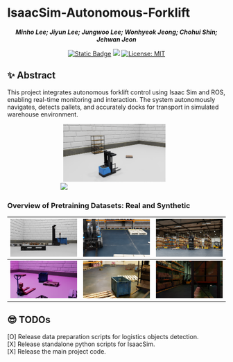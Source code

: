 # IsaacSim-Autonomous-Forklift

<p align="center">
  <b><i>Minho Lee; Jiyun Lee; Jungwoo Lee; Wonhyeok Jeong; Chohui Shin; Jehwan Jeon</i></b>
</p>

<p align="center">
    <a href='https://github.com/iminolee/IsaacSim-Autonomous-Forklift' target='_blank'><img alt="Static Badge" src="https://img.shields.io/badge/Autonomous Forklift-Github-blue"></a>
    <a href='#' target='_blank'><img src='https://img.shields.io/badge/Paper-Arxiv-red'></a>
    <a href="https://opensource.org/licenses/MIT"><img src="https://img.shields.io/badge/License-MIT-yellow.svg" alt="License: MIT"></a>
</p>

## ✨ Abstract
This project integrates autonomous forklift control using Isaac Sim and ROS, enabling real-time monitoring and interaction. The system autonomously navigates, detects pallets, and accurately docks for transport in simulated warehouse environment.

<p align="center">
    <img src="figures/isaac_env_v1.png" width="47%" style="display:inline-block; margin-right:10px;"/>
    <img src="figures/forklift.gif" width="51%" style="display:inline-block;"/>
</p>

### Overview of Pretraining Datasets: Real and Synthetic

<div align="center">

| ![Image 1](sdg_src/examples/custom_warehouse_default_per250_subset-1_rgb_0021.png) | ![Image 2](sdg_src/examples/simple_warehouse_default_per250_subset-3_rgb_0175.png) | ![Image 3](sdg_src/examples/full_warehouse_default_per250_subset-7_rgb_0126.png) |
|--------------------------------|--------------------------------|--------------------------------|
| ![Image 4](sdg_src/examples/custom_warehouse_lights_per250_subset-2_rgb_0000.png) | ![Image 5](sdg_src/examples/simple_warehouse_lights_per250_subset-3_rgb_0109.png) | ![Image 6](sdg_src/examples/full_warehouse_lights_per250_subset-3_rgb_0198.png) |

</div>

## 😎 TODOs
[O] Release data preparation scripts for logistics objects detection. <br>
[X] Release standalone python scripts for IsaacSim. <br>
[X] Release the main project code.